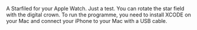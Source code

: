 A Starfiled for your Apple Watch. Just a test. You can rotate the star field with the digital crown.
To run the programme, you need to install XCODE on your Mac and connect your iPhone to your Mac with a USB cable.
